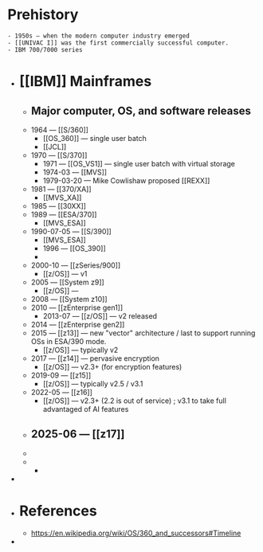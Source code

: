 # Prehistory
	- 1950s — when the modern computer industry emerged
	- [[UNIVAC I]] was the first commercially successful computer.
	- IBM 700/7000 series
- # [[IBM]] Mainframes
	- ## Major computer, OS, and software releases
	- 1964 — [[S/360]]
		- [[OS_360]] — single user batch
		- [[JCL]]
	- 1970 — [[S/370]]
		- 1971 — [[OS_VS1]] — single user batch with virtual storage
		- 1974-03 — [[MVS]]
		- 1979-03-20 — Mike Cowlishaw proposed [[REXX]]
	- 1981 — [[370/XA]]
		- [[MVS_XA]]
	- 1985 — [[30XX]]
	- 1989 — [[ESA/370]]
		- [[MVS_ESA]]
	- 1990-07-05  — [[S/390]]
		- [[MVS_ESA]]
		- 1996 — [[OS_390]]
		-
	- 2000-10 — [[zSeries/900]]
		- [[z/OS]] — v1
	- 2005 — [[System z9]]
		- [[z/OS]] —
	- 2008 — [[System z10]]
	- 2010 — [[zEnterprise gen1]]
		- 2013-07 — [[z/OS]] — v2 released
	- 2014 — [[zEnterprise gen2]]
	- 2015 — [[z13]] — new "vector" architecture / last to support running OSs in ESA/390 mode.
		- [[z/OS]] — typically v2
	- 2017 — [[z14]] — pervasive encryption
		- [[z/OS]] — v2.3+ (for encryption features)
	- 2019-09 — [[z15]]
		- [[z/OS]] — typically v2.5 / v3.1
	- 2022-05 — [[z16]]
		- [[z/OS]] — v2.3+ (2.2 is out of service) ; v3.1 to take full advantaged of AI features
	- 2025-06 — [[z17]]
		-
	-
	-
		-
-
- # References
	- https://en.wikipedia.org/wiki/OS/360_and_successors#Timeline
-